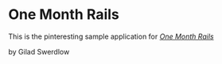 # One Month Rails

This is the pinteresting sample application for
[*One Month Rails*](http://onemonthrails.com)

by Gilad Swerdlow